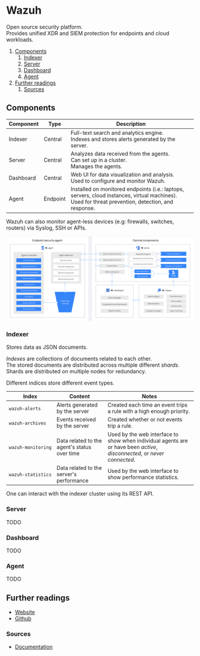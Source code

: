 # Wazuh

Open source security platform.<br/>
Provides unified XDR and SIEM protection for endpoints and cloud workloads.

1. [Components](#components)
   1. [Indexer](#indexer)
   1. [Server](#server)
   1. [Dashboard](#dashboard)
   1. [Agent](#agent)
1. [Further readings](#further-readings)
   1. [Sources](#sources)

## Components

| Component | Type     | Description                                                                                                                                            |
| --------- | -------- | ------------------------------------------------------------------------------------------------------------------------------------------------------ |
| Indexer   | Central  | Full-text search and analytics engine.<br/>Indexes and stores alerts generated by the server.                                                          |
| Server    | Central  | Analyzes data received from the agents.<br/>Can set up in a cluster.<br/>Manages the agents.                                                           |
| Dashboard | Central  | Web UI for data visualization and analysis.<br/>Used to configure and monitor Wazuh.                                                                   |
| Agent     | Endpoint | Installed on monitored endpoints (i.e.: laptops, servers, cloud instances, virtual machines).<br/>Used for threat prevention, detection, and response. |

Wazuh can also monitor agent-less devices (e.g: firewalls, switches, routers) via Syslog, SSH or APIs.

![components and data flow](components%20and%20data%20flow.png)

### Indexer

Stores data as JSON documents.

_Indexes_ are collections of documents related to each other.<br/>
The stored documents are distributed across multiple different _shards_.<br/>
Shards are distributed on multiple nodes for redundancy.

Different indices store different event types.

| Index              | Content                                      | Notes                                                                                                                     |
| ------------------ | -------------------------------------------- | ------------------------------------------------------------------------------------------------------------------------- |
| `wazuh-alerts`     | Alerts generated by the server               | Created each time an event trips a rule with a high enough priority.                                                      |
| `wazuh‑archives`   | Events received by the server                | Created whether or not events trip a rule.                                                                                |
| `wazuh‑monitoring` | Data related to the agent's status over time | Used by the web interface to show when individual agents are or have been _active_, _disconnected_, or _never connected_. |
| `wazuh‑statistics` | Data related to the server's performance     | Used by the web interface to show performance statistics.                                                                 |

One can interact with the indexer cluster using its REST API.

### Server

TODO

### Dashboard

TODO

### Agent

TODO

## Further readings

- [Website]
- [Github]

### Sources

- [Documentation]

<!--
  Reference
  ═╬═Time══
  -->

<!-- In-article sections -->
<!-- Knowledge base -->
<!-- Files -->
<!-- Upstream -->
[documentation]: https://documentation.wazuh.com/current/
[github]: https://github.com/wazuh/wazuh
[website]: https://wazuh.com/

<!-- Others -->
